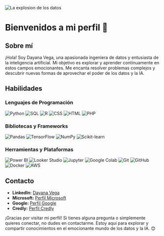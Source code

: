 <picture>
 <source media="(prefers-color-scheme: dark)" srcset="https://github.com/Dayveg/Dayveg/assets/90574438/0220ab26-6df0-42cd-a4f8-650200d34840" width="900" height="400
 >
 <source media="(prefers-color-scheme: light)" srcset="https://github.com/Dayveg/Dayveg/assets/90574438/485a5c48-4fcb-4dba-91c2-c6a73e511891">
 <img alt=" La explosion de los datos" src="https://github.com/Dayveg/Dayveg/assets/90574438/f7fc5142-7715-44b4-bc6a-506713180743">
</picture>

# Bienvenidos a mi perfil 👋

## Sobre mí
¡Hola! Soy Dayana Vega, una apasionada ingeniera de datos y entusiasta de la inteligencia artificial. Mi objetivo es explorar y aprender continuamente en estos campos emocionantes. Me encanta resolver problemas complejos y descubrir nuevas formas de aprovechar el poder de los datos y la IA.

## Habilidades
### Lenguajes de Programación
![Python](https://img.shields.io/badge/Python-3776AB?style=for-the-badge&logo=python&logoColor=white) 
![SQL](https://img.shields.io/badge/SQL-003B57?style=for-the-badge&logo=postgresql&logoColor=white)
![R](https://img.shields.io/badge/R-276DC3?style=for-the-badge&logo=r&logoColor=white)
![CSS](https://img.shields.io/badge/CSS-1572B6?style=for-the-badge&logo=css3&logoColor=white)
![HTML](https://img.shields.io/badge/HTML-E34F26?style=for-the-badge&logo=html5&logoColor=white)
![PHP](https://img.shields.io/badge/PHP-777BB4?style=for-the-badge&logo=php&logoColor=white)

### Bibliotecas y Frameworks
![Pandas](https://img.shields.io/badge/Pandas-150458?style=for-the-badge&logo=pandas&logoColor=white) 
![TensorFlow](https://img.shields.io/badge/TensorFlow-FF6F00?style=for-the-badge&logo=tensorflow&logoColor=white)
![NumPy](https://img.shields.io/badge/NumPy-013243?style=for-the-badge&logo=numpy&logoColor=white)
![Scikit-learn](https://img.shields.io/badge/Scikit--learn-F7931E?style=for-the-badge&logo=scikitlearn&logoColor=white)

### Herramientas y Plataformas
![Power BI](https://img.shields.io/badge/Power_BI-F2C811?style=for-the-badge&logo=power-bi&logoColor=black)
![Looker Studio](https://img.shields.io/badge/Looker_Studio-4285F4?style=for-the-badge&logo=looker-studio&logoColor=white)
![Jupyter](https://img.shields.io/badge/Jupyter-F37626?style=for-the-badge&logo=jupyter&logoColor=white)
![Google Colab](https://img.shields.io/badge/Google_Colab-F9AB00?style=for-the-badge&logo=google-colab&logoColor=white)
![Git](https://img.shields.io/badge/Git-F05032?style=for-the-badge&logo=git&logoColor=white)
![GitHub](https://img.shields.io/badge/GitHub-181717?style=for-the-badge&logo=github&logoColor=white)
![Docker](https://img.shields.io/badge/Docker-2496ED?style=for-the-badge&logo=docker&logoColor=white)
![AWS](https://img.shields.io/badge/AWS-232F3E?style=for-the-badge&logo=amazonaws&logoColor=white)


<!-- ## Proyectos Destacados
- **XXX**
  - Descripción:XXX
  - Tecnologías: XXX
  - [Repositorio del Proyecto](https://github.com/Dayveg/XXX)

- **XXX**
  - Descripción:XXX
  - Tecnologías: XXX
  - [Repositorio del Proyecto](https://github.com/Dayveg/XXX)
 -->

## Contacto
- **LinkedIn:** [Dayana Vega](https://www.linkedin.com/in/dayveg/)
- **Microsoft:** [Perfil Microsoft](https://learn.microsoft.com/es-es/users/dayanavm/transcript/vy8nlto4r3yp533)
- **Google:** [Perfil Google](https://www.cloudskillsboost.google/public_profiles/63f35b20-b102-4956-b989-425963eb06a6?locale=en)
- **Credly:** [Perfil Credly](https://www.credly.com/users/dayveg/badges)

¡Gracias por visitar mi perfil! Si tienes alguna pregunta o simplemente quieres conectar, no dudes en contactarme. Estoy aquí para explorar y compartir conocimientos en el emocionante mundo de los datos y la IA. 😊
